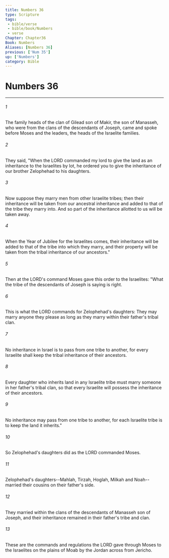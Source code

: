 ```yaml
---
title: Numbers 36
type: Scripture
tags:
 - bible/verse
 - bible/book/Numbers
 - verse
Chapter: Chapter36
Book: Numbers
Aliases: [Numbers 36]
previous: ['Num 35']
up: ['Numbers']
category: Bible
---
```

# Numbers 36

***


###### 1 
The family heads of the clan of Gilead son of Makir, the son of Manasseh, who were from the clans of the descendants of Joseph, came and spoke before Moses and the leaders, the heads of the Israelite families. 

###### 2 
They said, "When the LORD commanded my lord to give the land as an inheritance to the Israelites by lot, he ordered you to give the inheritance of our brother Zelophehad to his daughters. 

###### 3 
Now suppose they marry men from other Israelite tribes; then their inheritance will be taken from our ancestral inheritance and added to that of the tribe they marry into. And so part of the inheritance allotted to us will be taken away. 

###### 4 
When the Year of Jubilee for the Israelites comes, their inheritance will be added to that of the tribe into which they marry, and their property will be taken from the tribal inheritance of our ancestors." 

###### 5 
Then at the LORD's command Moses gave this order to the Israelites: "What the tribe of the descendants of Joseph is saying is right. 

###### 6 
This is what the LORD commands for Zelophehad's daughters: They may marry anyone they please as long as they marry within their father's tribal clan. 

###### 7 
No inheritance in Israel is to pass from one tribe to another, for every Israelite shall keep the tribal inheritance of their ancestors. 

###### 8 
Every daughter who inherits land in any Israelite tribe must marry someone in her father's tribal clan, so that every Israelite will possess the inheritance of their ancestors. 

###### 9 
No inheritance may pass from one tribe to another, for each Israelite tribe is to keep the land it inherits." 

###### 10 
So Zelophehad's daughters did as the LORD commanded Moses. 

###### 11 
Zelophehad's daughters--Mahlah, Tirzah, Hoglah, Milkah and Noah--married their cousins on their father's side. 

###### 12 
They married within the clans of the descendants of Manasseh son of Joseph, and their inheritance remained in their father's tribe and clan. 

###### 13 
These are the commands and regulations the LORD gave through Moses to the Israelites on the plains of Moab by the Jordan across from Jericho. 
